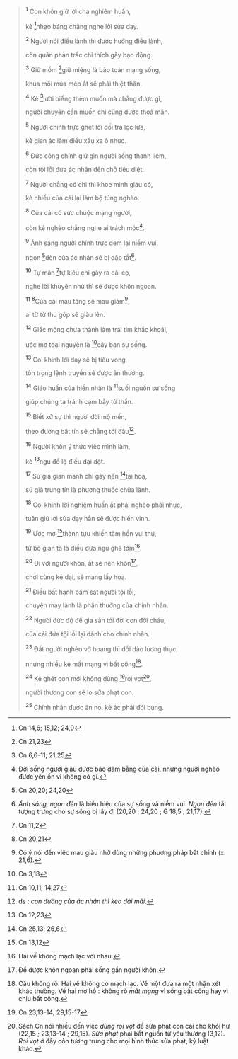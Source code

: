 > <sup><b>1</b></sup> Con khôn giữ lời cha nghiêm huấn,
>
> kẻ [^1@-4abcc4b6-2b13-4316-8726-0b3636952221]nhạo báng chẳng nghe lời sửa dạy.
>
> <sup><b>2</b></sup> Người nói điều lành thì được hưởng điều lành,
>
> còn quân phản trắc chỉ thích gây bạo động.
>
> <sup><b>3</b></sup> Giữ mồm [^2@-4abcc4b6-2b13-4316-8726-0b3636952221]giữ miệng là bảo toàn mạng sống,
>
> khua môi múa mép ắt sẽ phải thiệt thân.
>
> <sup><b>4</b></sup> Kẻ [^3@-4abcc4b6-2b13-4316-8726-0b3636952221]lười biếng thèm muốn mà chẳng được gì,
>
> người chuyên cần muốn chi cũng được thoả mãn.
>
> <sup><b>5</b></sup> Người chính trực ghét lời dối trá lọc lừa,
>
> kẻ gian ác làm điều xấu xa ô nhục.
>
> <sup><b>6</b></sup> Đức công chính giữ gìn người sống thanh liêm,
>
> còn tội lỗi đưa ác nhân đến chỗ tiêu diệt.
>
> <sup><b>7</b></sup> Người chẳng có chi thì khoe mình giàu có,
>
> kẻ nhiều của cải lại làm bộ túng nghèo.
>
> <sup><b>8</b></sup> Của cải có sức chuộc mạng người,
>
> còn kẻ nghèo chẳng nghe ai trách móc[^1-4abcc4b6-2b13-4316-8726-0b3636952221].
>
> <sup><b>9</b></sup> Ánh sáng người chính trực đem lại niềm vui,
>
> ngọn [^4@-4abcc4b6-2b13-4316-8726-0b3636952221]đèn của ác nhân sẽ bị dập tắt[^2-4abcc4b6-2b13-4316-8726-0b3636952221].
>
> <sup><b>10</b></sup> Tự mãn [^5@-4abcc4b6-2b13-4316-8726-0b3636952221]tự kiêu chỉ gây ra cãi cọ,
>
> nghe lời khuyên nhủ thì sẽ được khôn ngoan.
>
> <sup><b>11</b></sup> [^6@-4abcc4b6-2b13-4316-8726-0b3636952221]Của cải mau tăng sẽ mau giảm[^3-4abcc4b6-2b13-4316-8726-0b3636952221],
>
> ai từ từ thu góp sẽ giàu lên.
>
> <sup><b>12</b></sup> Giấc mộng chưa thành làm trái tim khắc khoải,
>
> ước mơ toại nguyện là [^7@-4abcc4b6-2b13-4316-8726-0b3636952221]cây ban sự sống.
>
> <sup><b>13</b></sup> Coi khinh lời dạy sẽ bị tiêu vong,
>
> tôn trọng lệnh truyền sẽ được ân thưởng.
>
> <sup><b>14</b></sup> Giáo huấn của hiền nhân là [^8@-4abcc4b6-2b13-4316-8726-0b3636952221]suối nguồn sự sống
>
> giúp chúng ta tránh cạm bẫy tử thần.
>
> <sup><b>15</b></sup> Biết xử sự thì người đời mộ mến,
>
> theo đường bất tín sẽ chẳng tới đâu[^4-4abcc4b6-2b13-4316-8726-0b3636952221].
>
> <sup><b>16</b></sup> Người khôn ý thức việc mình làm,
>
> kẻ [^9@-4abcc4b6-2b13-4316-8726-0b3636952221]ngu để lộ điều dại dột.
>
> <sup><b>17</b></sup> Sứ giả gian manh chỉ gây nên [^10@-4abcc4b6-2b13-4316-8726-0b3636952221]tai hoạ,
>
> sứ giả trung tín là phương thuốc chữa lành.
>
> <sup><b>18</b></sup> Coi khinh lời nghiêm huấn ắt phải nghèo phải nhục,
>
> tuân giữ lời sửa dạy hẳn sẽ được hiển vinh.
>
> <sup><b>19</b></sup> Ước mơ [^11@-4abcc4b6-2b13-4316-8726-0b3636952221]thành tựu khiến tâm hồn vui thú,
>
> từ bỏ gian tà là điều đứa ngu ghê tởm[^5-4abcc4b6-2b13-4316-8726-0b3636952221].
>
> <sup><b>20</b></sup> Đi với người khôn, ắt sẽ nên khôn[^6-4abcc4b6-2b13-4316-8726-0b3636952221],
>
> chơi cùng kẻ dại, sẽ mang lấy hoạ.
>
> <sup><b>21</b></sup> Điều bất hạnh bám sát người tội lỗi,
>
> chuyện may lành là phần thưởng của chính nhân.
>
> <sup><b>22</b></sup> Người đức độ để gia sản tới đời con đời cháu,
>
> của cải đứa tội lỗi lại dành cho chính nhân.
>
> <sup><b>23</b></sup> Đất người nghèo vỡ hoang thì dồi dào lương thực,
>
> nhưng nhiều kẻ mất mạng vì bất công[^7-4abcc4b6-2b13-4316-8726-0b3636952221].
>
> <sup><b>24</b></sup> Kẻ ghét con mới không dùng [^12@-4abcc4b6-2b13-4316-8726-0b3636952221]roi vọt[^8-4abcc4b6-2b13-4316-8726-0b3636952221],
>
> người thương con sẽ lo sửa phạt con.
>
> <sup><b>25</b></sup> Chính nhân được ăn no, kẻ ác phải đói bụng.

[^1-4abcc4b6-2b13-4316-8726-0b3636952221]: Đời sống người giàu được bảo đảm bằng của cải, nhưng người nghèo được yên ổn vì không có gì.
[^2-4abcc4b6-2b13-4316-8726-0b3636952221]: *Ánh sáng, ngọn đèn* là biểu hiệu của sự sống và niềm vui. *Ngọn đèn* tắt tượng trưng cho sự sống bị lấy đi (20,20 ; 24,20 ; G 18,5 ; 21,17).
[^3-4abcc4b6-2b13-4316-8726-0b3636952221]: Có ý nói đến việc mau giàu nhờ dùng những phương pháp bất chính (x. 21,6).
[^4-4abcc4b6-2b13-4316-8726-0b3636952221]: ds : *con đường của ác nhân thì kéo dài mãi*.
[^5-4abcc4b6-2b13-4316-8726-0b3636952221]: Hai vế không mạch lạc với nhau.
[^6-4abcc4b6-2b13-4316-8726-0b3636952221]: Để được khôn ngoan phải sống gần người khôn.
[^7-4abcc4b6-2b13-4316-8726-0b3636952221]: Câu không rõ. Hai vế không có mạch lạc. Vế một đưa ra một nhận xét khác thường. Vế hai mơ hồ : không rõ *mất mạng* vì sống bất công hay vì chịu bất công.
[^8-4abcc4b6-2b13-4316-8726-0b3636952221]: Sách Cn nói nhiều đến việc *dùng roi vọt* để sửa phạt con cái cho khỏi hư (22,15 ; 23,13-14 ; 29,15). *Sửa phạt* phải bắt nguồn từ yêu thương (3,12). *Roi vọt* ở đây còn tượng trưng cho mọi hình thức sửa phạt, kỷ luật khác.
[^1@-4abcc4b6-2b13-4316-8726-0b3636952221]: Cn 14,6; 15,12; 24,9
[^2@-4abcc4b6-2b13-4316-8726-0b3636952221]: Cn 21,23
[^3@-4abcc4b6-2b13-4316-8726-0b3636952221]: Cn 6,6-11; 21,25
[^4@-4abcc4b6-2b13-4316-8726-0b3636952221]: Cn 20,20; 24,20
[^5@-4abcc4b6-2b13-4316-8726-0b3636952221]: Cn 11,2
[^6@-4abcc4b6-2b13-4316-8726-0b3636952221]: Cn 20,21
[^7@-4abcc4b6-2b13-4316-8726-0b3636952221]: Cn 3,18
[^8@-4abcc4b6-2b13-4316-8726-0b3636952221]: Cn 10,11; 14,27
[^9@-4abcc4b6-2b13-4316-8726-0b3636952221]: Cn 12,23
[^10@-4abcc4b6-2b13-4316-8726-0b3636952221]: Cn 25,13; 26,6
[^11@-4abcc4b6-2b13-4316-8726-0b3636952221]: Cn 13,12
[^12@-4abcc4b6-2b13-4316-8726-0b3636952221]: Cn 23,13-14; 29,15-17